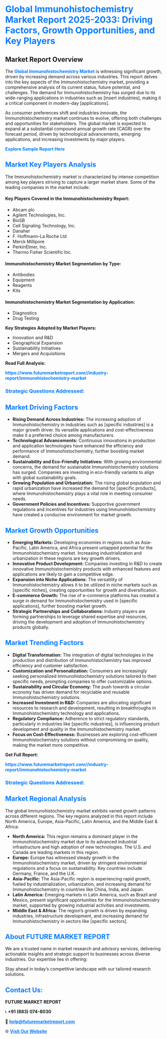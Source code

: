 <h1 style="color: #007BFF;">Global Immunohistochemistry Market Report 2025-2033: Driving Factors, Growth Opportunities, and Key Players</h1>

<section id="overview">
<h2>Market Report Overview</h2>
<p>The <a href="https://www.futuremarketreport.com//industry-report/immunohistochemistry-market" style="color: #007BFF; text-decoration: none;"><strong>Global Immunohistochemistry Market</strong></a> is witnessing significant growth, driven by increasing demand across various industries. This report delves into the key aspects of the Immunohistochemistry market, providing a comprehensive analysis of its current status, future potential, and challenges. The demand for Immunohistochemistry has surged due to its wide-ranging applications in industries such as [insert industries], making it a critical component in modern-day [applications].</p>
<p>As consumer preferences shift and industries innovate, the Immunohistochemistry market continues to evolve, offering both challenges and opportunities for stakeholders. The global market is expected to expand at a substantial compound annual growth rate (CAGR) over the forecast period, driven by technological advancements, emerging applications, and increasing investments by major players.</p>
</section>

<section id="overview">
<p><a href="https://www.futuremarketreport.com//request-sample/reportId=54698" style="color: #007BFF; text-decoration: none;"><strong>Explore Sample Report Here</strong></a></p>
</section>

<section id="key-players">
<h2 style="color: #007BFF;">Market Key Players Analysis</h2>
<p>The Immunohistochemistry market is characterized by intense competition among key players striving to capture a larger market share. Some of the leading companies in the market include:</p>
<h4>Key Players Covered in the Immunohistochemistry Report:</h4>
<ul><li>Abcam plc</li><li>Agilent Technologies, Inc.</li><li>BioSB</li><li>Cell Signaling Technology, Inc.</li><li>Danaher</li><li>F. Hoffmann-La Roche Ltd</li><li>Merck Millipore</li><li>PerkinElmer, Inc.</li><li>Thermo Fisher Scientific Inc.</li></ul>
<h4>Immunohistochemistry Market Segmentation by Type:</h4>
<ul><li>Antibodies</li><li>Equipment</li><li>Reagents</li><li>Kits</li></ul>

<h4>Immunohistochemistry Market Segmentation by Application:</h4>
<ul><li>Diagnostics</li><li>Drug Testing</li></ul>
<p><strong>Key Strategies Adopted by Market Players:</strong></p>
<ul>
<li>Innovation and R&D</li>
<li>Geographical Expansion</li>
<li>Sustainability Initiatives</li>
<li>Mergers and Acquisitions</li>
</ul>
</section>

<section>
<p><strong>Read Full Analysis: </strong></p><a href="https://www.futuremarketreport.com//industry-report/immunohistochemistry-market" style="color: #007BFF; text-decoration: none;"><strong>https://www.futuremarketreport.com//industry-report/immunohistochemistry-market</strong></a>
<h3 style="color: #007BFF;">Strategic Questions Addressed:</h3>
</section>

<section id="driving-factors">
<h2 style="color: #007BFF;">Market Driving Factors</h2>
<ul>
<li><strong>Rising Demand Across Industries:</strong> The increasing adoption of Immunohistochemistry in industries such as [specific industries] is a major growth driver. Its versatile applications and cost-effectiveness make it a preferred choice among manufacturers.</li>
<li><strong>Technological Advancements:</strong> Continuous innovations in production and application technologies have enhanced the efficiency and performance of Immunohistochemistry, further boosting market demand.</li>
<li><strong>Sustainability and Eco-Friendly Initiatives:</strong> With growing environmental concerns, the demand for sustainable Immunohistochemistry solutions has surged. Companies are investing in eco-friendly variants to align with global sustainability goals.</li>
<li><strong>Growing Population and Urbanization:</strong> The rising global population and rapid urbanization have increased the demand for [specific products], where Immunohistochemistry plays a vital role in meeting consumer needs.</li>
<li><strong>Government Policies and Incentives:</strong> Supportive government regulations and incentives for industries using Immunohistochemistry have created a conducive environment for market growth.</li>
</ul>
</section>

<section id="growth-opportunities">
<h2 style="color: #007BFF;">Market Growth Opportunities</h2>
<ul>
<li><strong>Emerging Markets:</strong> Developing economies in regions such as Asia-Pacific, Latin America, and Africa present untapped potential for the Immunohistochemistry market. Increasing industrialization and urbanization in these regions are key growth drivers.</li>
<li><strong>Innovative Product Development:</strong> Companies investing in R&D to create innovative Immunohistochemistry products with enhanced features and applications are likely to gain a competitive edge.</li>
<li><strong>Expansion into Niche Applications:</strong> The versatility of Immunohistochemistry allows it to be utilized in niche markets such as [specific niches], creating opportunities for growth and diversification.</li>
<li><strong>E-commerce Growth:</strong> The rise of e-commerce platforms has created a surge in demand for Immunohistochemistry used in [specific applications], further boosting market growth.</li>
<li><strong>Strategic Partnerships and Collaborations:</strong> Industry players are forming partnerships to leverage shared expertise and resources, driving the development and adoption of Immunohistochemistry products globally.</li>
</ul>
</section>

<section id="trending-factors">
<h2 style="color: #007BFF;">Market Trending Factors</h2>
<ul>
<li><strong>Digital Transformation:</strong> The integration of digital technologies in the production and distribution of Immunohistochemistry has improved efficiency and customer satisfaction.</li>
<li><strong>Customization and Personalization:</strong> Consumers are increasingly seeking personalized Immunohistochemistry solutions tailored to their specific needs, prompting companies to offer customizable options.</li>
<li><strong>Sustainability and Circular Economy:</strong> The push towards a circular economy has driven demand for recyclable and reusable Immunohistochemistry solutions.</li>
<li><strong>Increased Investment in R&D:</strong> Companies are allocating significant resources to research and development, resulting in breakthroughs in Immunohistochemistry technology and applications.</li>
<li><strong>Regulatory Compliance:</strong> Adherence to strict regulatory standards, particularly in industries like [specific industries], is influencing product development and quality in the Immunohistochemistry market.</li>
<li><strong>Focus on Cost-Effectiveness:</strong> Businesses are exploring cost-efficient Immunohistochemistry solutions without compromising on quality, making the market more competitive.</li>
</ul>
</section>

<section>
<p><strong>Get Full Report: </strong></p><a href="https://www.futuremarketreport.com//industry-report/immunohistochemistry-market" style="color: #007BFF; text-decoration: none;"><strong>https://www.futuremarketreport.com//industry-report/immunohistochemistry-market</strong></a>
<h3 style="color: #007BFF;">Strategic Questions Addressed:</h3>
</section>


<section id="regional-analysis">
<h2 style="color: #007BFF;">Market Regional Analysis</h2>
<p>The global Immunohistochemistry market exhibits varied growth patterns across different regions. The key regions analyzed in this report include North America, Europe, Asia-Pacific, Latin America, and the Middle East & Africa:</p>
<ul>
<li><strong>North America:</strong> This region remains a dominant player in the Immunohistochemistry market due to its advanced industrial infrastructure and high adoption of new technologies. The U.S. and Canada are leading markets in this region.</li>
<li><strong>Europe:</strong> Europe has witnessed steady growth in the Immunohistochemistry market, driven by stringent environmental regulations and a focus on sustainability. Key countries include Germany, France, and the U.K.</li>
<li><strong>Asia-Pacific:</strong> The Asia-Pacific region is experiencing rapid growth, fueled by industrialization, urbanization, and increasing demand for Immunohistochemistry in countries like China, India, and Japan.</li>
<li><strong>Latin America:</strong> Emerging markets in Latin America, such as Brazil and Mexico, present significant opportunities for the Immunohistochemistry market, supported by growing industrial activities and investments.</li>
<li><strong>Middle East & Africa:</strong> The region’s growth is driven by expanding industries, infrastructure development, and increasing demand for Immunohistochemistry in sectors like [specific sectors].</li>
</ul>
</section>

<footer>
<h2 style="color: #007BFF;">About FUTURE MARKET REPORT</h2>
<p>We are a trusted name in market research and advisory services, delivering actionable insights and strategic support to businesses across diverse industries. Our expertise lies in offering:</p>

<p>Stay ahead in today’s competitive landscape with our tailored research solutions.</p>

<h2 style="color: #007BFF;">Contact Us:</h2>
<p><strong>FUTURE MARKET REPORT</strong></p>
<p>📞 <strong>+91 (883) 074-8030</strong></p>
<p>📧 <strong><a href="mailto:help@futuremarketreport.com" style="color: #007BFF;">help@futuremarketreport.com</a></strong></p>
<p>🌐 <strong><a href="https://www.futuremarketreport.com/" style="color: #007BFF;">Visit Our Website</a></strong></p>
</footer>